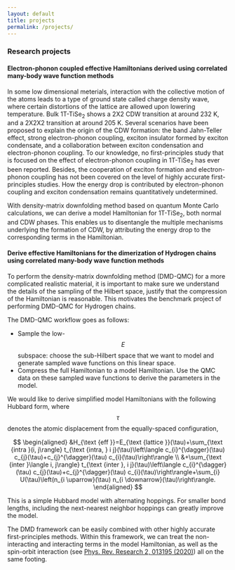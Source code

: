 ```yaml
---
layout: default
title: projects
permalink: /projects/
---
```


### Research projects

#### Electron-phonon coupled effective Hamiltonians derived using correlated many-body wave function methods

In some low dimensional meterials, interaction with the collective motion of the atoms leads to a type of ground state called charge density wave, where certain distortions of the lattice are allowed upon lowering temperature.
Bulk 1T-TiSe<sub>2</sub> shows a 2X2 CDW transition at around 232 K, and a 2X2X2 transition at around 205 K. 
Several scenarios have been proposed to explain the origin of the CDW formation: the band Jahn-Teller effect, strong electron-phonon coupling, exciton insulator formed by exciton condensate, and a collaboration between exciton condensation and electron-phonon coupling.
To our knowledge, no first-principles study that is focused on the effect of electron-phonon coupling in 1T-TiSe<sub>2</sub> has ever been reported.
Besides, the cooperation of exciton formation and electron-phonon coupling has not been covered on the level of highly accurate first-principles studies. 
How the energy drop is contributed by electron-phonon coupling and exciton condensation remains quantitatively undetermined.

With density-matrix downfolding method based on quantum Monte Carlo calculations, we can derive a model Hamiltonian for 1T-TiSe<sub>2</sub>, both normal and CDW phases.
This enables us to disentangle the multiple mechanisms underlying the formation of CDW, by attributing the energy drop to the corresponding terms in the Hamiltonian.
 


#### Derive effective Hamiltonians for the dimerization of Hydrogen chains using correlated many-body wave function methods

To perform the density-matrix downfolding method (DMD-QMC) for a more complicated realistic material, it is important to make sure we understand the details of the sampling of the Hilbert space, justify that the compression of the Hamiltonian is reasonable. 
This motivates the benchmark project of performing DMD-QMC for Hydrogen chains. 

The DMD-QMC workflow goes as follows:
- Sample the low-$$E$$ subspace: choose the sub-Hilbert space that we want to model and generate sampled wave functions on this linear space.
- Compress the full Hamiltonian to a model Hamiltonian. Use the QMC data on these sampled wave functions to derive the parameters in the model.  

We would like to derive simplified model Hamiltonians with the following Hubbard form, where $$\tau$$ denotes the atomic displacement from the equally-spaced configuration,

$$ \begin{aligned}
&H_{\text {eff }}=E_{\text {lattice }}(\tau)+\sum_{\text {intra }(i, j\rangle} t_{\text {intra, } i j}(\tau)\left\langle c_{i}^{\dagger}(\tau) c_{j}(\tau)+c_{j}^{\dagger}(\tau) c_{i}(\tau)\right\rangle \\
&+\sum_{\text {inter }\langle i, j\rangle} t_{\text {inter }, i j}(\tau)\left\langle c_{i}^{\dagger}(\tau) c_{j}(\tau)+c_{j}^{\dagger}(\tau) c_{i}(\tau)\right\rangle+\sum_{i} U(\tau)\left(n_{i \uparrow}(\tau) n_{i \downarrow}(\tau)\right\rangle.
\end{aligned} $$

This is a simple Hubbard model with alternating hoppings. 
For smaller bond lengths, including the next-nearest neighbor hoppings can greatly improve the model. 

The DMD framework can be easily combined with other highly accurate first-principles methods. 
Within this framework, we can treat the non-interacting and interacting terms in the model Hamiltonian, as well as the spin-orbit interaction (see [Phys. Rev. Research 2, 013195 (2020)](https://journals.aps.org/prresearch/abstract/10.1103/PhysRevResearch.2.013195)) all on the same footing.




